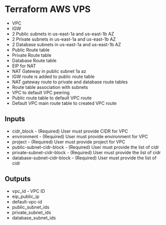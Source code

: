 # Terraform AWS VPS

*    VPC
*    IGW
*    2 Public subnets in us-east-1a and us-east-1b AZ
*    2 Private subnets in us-east-1a and us-east-1b AZ
*    2 Database subnets in us-east-1a and us-east-1b AZ
*    Public Route table
*    Private Route table
*    Database Route table
*    EIP for NAT
*    NAT Gateway in public subnet 1a az
*    IGW route is added to public route table
*    NAT gateway route to private and database route tables
*    Route table association with subnets
*    VPC to default VPC peering
*    Public route table to default VPC route
*    Default VPC main route table to created VPC route

## Inputs

* cidr_block - (Required) User must provide CIDR for VPC
* environment - (Required) User must provide environment for VPC
* project - (Required) User must provide project for VPC
* public-subnet-cidr-block - (Required) User must provide the list of cidr 
* private-subnet-cidr-block - (Required) User must provide the list of cidr 
* database-subnet-cidr-block - (Required) User must provide the list of cidr 

## Outputs
* vpc_id - VPC ID 
* eip_public_ip
* default-vpc-id
* public_subnet_ids
* private_subnet_ids
* database_subnet_ids